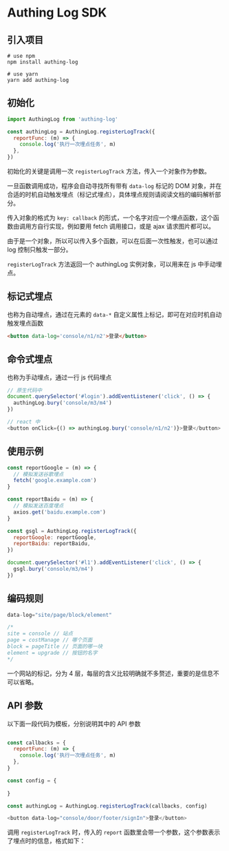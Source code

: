 # Authing Log SDK


## 引入项目
```
# use npm
npm install authing-log

# use yarn
yarn add authing-log
```

## 初始化
```javascript
import AuthingLog from 'authing-log'

const authingLog = AuthingLog.registerLogTrack({
  reportFunc: (m) => {
    console.log('执行一次埋点任务', m)
  },
})
```
初始化的关键是调用一次 `registerLogTrack` 方法，传入一个对象作为参数。

一旦函数调用成功，程序会自动寻找所有带有 `data-log` 标记的 DOM 对象，并在合适的时机自动触发埋点（标记式埋点），具体埋点规则请阅读文档的编码解析部分。

传入对象的格式为 `key: callback` 的形式，一个名字对应一个埋点函数，这个函数由调用方自行实现，例如要用 fetch 调用接口，或是 ajax 请求图片都可以。

由于是一个对象，所以可以传入多个函数，可以在后面一次性触发，也可以通过 log 控制只触发一部分。

`registerLogTrack` 方法返回一个 authingLog 实例对象，可以用来在 js 中手动埋点。

## 标记式埋点
也称为自动埋点，通过在元素的 `data-*` 自定义属性上标记，即可在对应时机自动触发埋点函数

```html
<button data-log='console/n1/n2'>登录</button>
```


## 命令式埋点
也称为手动埋点，通过一行 js 代码埋点

```javascript
// 原生代码中
document.querySelector('#login').addEventListener('click', () => {
  authingLog.bury('console/m3/m4')
})

// react 中
<button onClick={() => authingLog.bury('console/n1/n2')}>登录</button>
```

## 使用示例
```javascript
const reportGoogle = (m) => {
  // 模拟发送谷歌埋点
  fetch('google.example.com')
}

const reportBaidu = (m) => {
  // 模拟发送百度埋点
  axios.get('baidu.example.com')
}

const gsgl = AuthingLog.registerLogTrack({
  reportGoogle: reportGoogle,
  reportBaidu: reportBaidu,
})

document.querySelector('#l1').addEventListener('click', () => {
  gsgl.bury('console/m3/m4')
})
```


## 编码规则
```javascript
data-log="site/page/block/element"

/*
site = console // 站点
page = costManage // 哪个页面
block = pageTitle // 页面的哪一块
element = upgrade // 按钮的名字
*/
```
一个网站的标记，分为 4 层，每层的含义比较明确就不多赘述，重要的是信息不可以省略。


## 



## API 参数
以下面一段代码为模板，分别说明其中的 API 参数
``` javascript

const callbacks = {
  reportFunc: (m) => {
    console.log('执行一次埋点任务', m)
  },
}

const config = {
  
}

const authingLog = AuthingLog.registerLogTrack(callbacks, config)

<button data-log="console/door/footer/signIn">登录</button>
```

调用 `registerLogTrack` 时，传入的 `report` 函数里会带一个参数，这个参数表示了埋点时的信息，格式如下：

